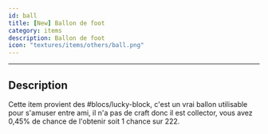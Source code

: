 ```yaml
---
id: ball
title: [New] Ballon de foot
category: items
description: Ballon de foot
icon: "textures/items/others/ball.png"
---
```

___
## Description

Cette item provient des #blocs/lucky-block, c'est un vrai ballon utilisable pour s'amuser entre ami, il n'a pas de craft donc il est collector, vous avez 0,45% de chance de l'obtenir soit 1 chance sur 222.
